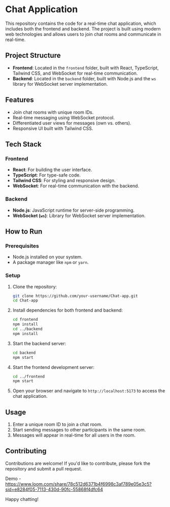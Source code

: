 # Chat Application

This repository contains the code for a real-time chat application, which includes both the frontend and backend. The project is built using modern web technologies and allows users to join chat rooms and communicate in real-time.

## Project Structure

- **Frontend**: Located in the `frontend` folder, built with React, TypeScript, Tailwind CSS, and WebSocket for real-time communication.
- **Backend**: Located in the `backend` folder, built with Node.js and the `ws` library for WebSocket server implementation.

## Features

- Join chat rooms with unique room IDs.
- Real-time messaging using WebSocket protocol.
- Differentiated user views for messages (own vs. others).
- Responsive UI built with Tailwind CSS.

## Tech Stack

### Frontend
- **React**: For building the user interface.
- **TypeScript**: For type-safe code.
- **Tailwind CSS**: For styling and responsive design.
- **WebSocket**: For real-time communication with the backend.

### Backend
- **Node.js**: JavaScript runtime for server-side programming.
- **WebSocket (`ws`)**: Library for WebSocket server implementation.

## How to Run

### Prerequisites
- Node.js installed on your system.
- A package manager like `npm` or `yarn`.

### Setup

1. Clone the repository:
   ```bash
   git clone https://github.com/your-username/Chat-app.git
   cd Chat-app
   ```

2. Install dependencies for both frontend and backend:
   ```bash
   cd frontend
   npm install
   cd ../backend
   npm install
   ```

3. Start the backend server:
   ```bash
   cd backend
   npm start
   ```

4. Start the frontend development server:
   ```bash
   cd ../frontend
   npm start
   ```

5. Open your browser and navigate to `http://localhost:5173` to access the chat application.

## Usage

1. Enter a unique room ID to join a chat room.
2. Start sending messages to other participants in the same room.
3. Messages will appear in real-time for all users in the room.

## Contributing

Contributions are welcome! If you'd like to contribute, please fork the repository and submit a pull request.


Demo - https://www.loom.com/share/78c512d6371b4f6998c3af789e05e3c5?sid=e8284f05-7113-430d-90fc-55868f4dfc64

Happy chatting!
